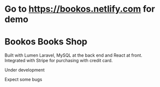# Go to https://bookos.netlify.com for demo

# Bookos Books Shop
Built with Lumen Laravel, MySQL at the back end and React at front.
Integrated with Stripe for purchasing with credit card.

Under development

Expect some bugs


